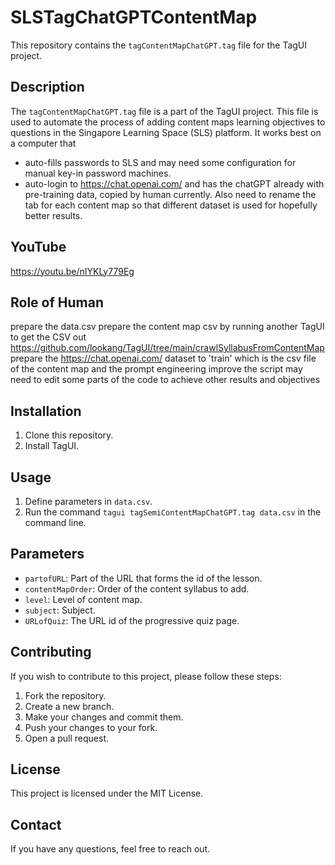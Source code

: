 # SLSTagChatGPTContentMap

This repository contains the `tagContentMapChatGPT.tag` file for the TagUI project.

## Description

The `tagContentMapChatGPT.tag` file is a part of the TagUI project. This file is used to automate the process of adding content maps learning objectives to questions in the Singapore Learning Space (SLS) platform. It works best on a computer that 
- auto-fills passwords to SLS and may need some configuration for manual key-in password machines.
- auto-login to https://chat.openai.com/ and has the chatGPT already with pre-training data, copied by human currently. Also need to rename the tab for each content map so that different dataset is used for hopefully better results.

## YouTube

https://youtu.be/nIYKLy779Eg

## Role of Human
prepare the data.csv
prepare the content map csv by running another TagUI to get the CSV out https://github.com/lookang/TagUI/tree/main/crawlSyllabusFromContentMap
prepare the https://chat.openai.com/ dataset to 'train' which is the csv file of the content map and the prompt engineering 
improve the script
may need to edit some parts of the code to achieve other results and objectives

## Installation

1. Clone this repository.
2. Install TagUI.

## Usage

1. Define parameters in `data.csv`.
2. Run the command `tagui tagSemiContentMapChatGPT.tag data.csv` in the command line.

## Parameters

- `partofURL`: Part of the URL that forms the id of the lesson.
- `contentMapOrder`: Order of the content syllabus to add.
- `level`: Level of content map.
- `subject`: Subject.
- `URLofQuiz`: The URL id of the progressive quiz page.

## Contributing

If you wish to contribute to this project, please follow these steps:
1. Fork the repository.
2. Create a new branch.
3. Make your changes and commit them.
4. Push your changes to your fork.
5. Open a pull request.

## License

This project is licensed under the MIT License.

## Contact

If you have any questions, feel free to reach out.

